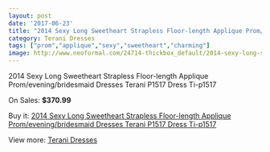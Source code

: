 ```yaml
---
layout: post
date: '2017-06-23'
title: "2014 Sexy Long Sweetheart Strapless Floor-length Applique Prom/evening/bridesmaid Dresses Terani P1517 Dress Ti-p1517"
category: Terani Dresses
tags: ["prom","applique","sexy","sweetheart","charming"]
image: http://www.neoformal.com/24714-thickbox_default/2014-sexy-long-sweetheart-strapless-floor-length-applique-prom-evening-bridesmaid-dresses-terani-p1517-dress-ti-p1517.jpg
---
```

2014 Sexy Long Sweetheart Strapless Floor-length Applique Prom/evening/bridesmaid Dresses Terani P1517 Dress Ti-p1517

On Sales: **$370.99**
<a href="https://www.neoformal.com/en/terani-dresses/8408-2014-sexy-long-sweetheart-strapless-floor-length-applique-prom-evening-bridesmaid-dresses-terani-p1517-dress-ti-p1517.html"><amp-img layout="responsive" width="600" height="600" src="//www.neoformal.com/24714-thickbox_default/2014-sexy-long-sweetheart-strapless-floor-length-applique-prom-evening-bridesmaid-dresses-terani-p1517-dress-ti-p1517.jpg" alt="2014 Sexy Long Sweetheart Strapless Floor-length Applique Prom/evening/bridesmaid Dresses Terani P1517 Dress Ti-p1517 0" /></a>
<a href="https://www.neoformal.com/en/terani-dresses/8408-2014-sexy-long-sweetheart-strapless-floor-length-applique-prom-evening-bridesmaid-dresses-terani-p1517-dress-ti-p1517.html"><amp-img layout="responsive" width="600" height="600" src="//www.neoformal.com/24715-thickbox_default/2014-sexy-long-sweetheart-strapless-floor-length-applique-prom-evening-bridesmaid-dresses-terani-p1517-dress-ti-p1517.jpg" alt="2014 Sexy Long Sweetheart Strapless Floor-length Applique Prom/evening/bridesmaid Dresses Terani P1517 Dress Ti-p1517 1" /></a>

Buy it: [2014 Sexy Long Sweetheart Strapless Floor-length Applique Prom/evening/bridesmaid Dresses Terani P1517 Dress Ti-p1517](https://www.neoformal.com/en/terani-dresses/8408-2014-sexy-long-sweetheart-strapless-floor-length-applique-prom-evening-bridesmaid-dresses-terani-p1517-dress-ti-p1517.html "2014 Sexy Long Sweetheart Strapless Floor-length Applique Prom/evening/bridesmaid Dresses Terani P1517 Dress Ti-p1517")

View more: [Terani Dresses](https://www.neoformal.com/en/31-terani-dresses "Terani Dresses")